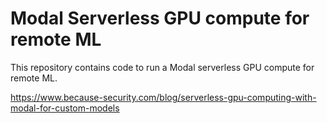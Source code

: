 # Modal Serverless GPU compute for remote ML

This repository contains code to run a Modal serverless GPU compute for remote ML.

https://www.because-security.com/blog/serverless-gpu-computing-with-modal-for-custom-models